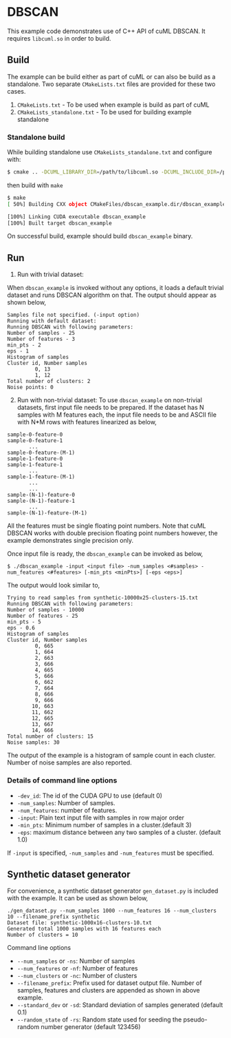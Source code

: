 # DBSCAN
This example code demonstrates use of C++ API of cuML DBSCAN. It requires `libcuml.so` in order to build.

## Build

The example can be build either as part of cuML or can also be build as a standalone. Two separate `CMakeLists.txt` files are provided for these two cases.

1. `CMakeLists.txt` - To be used when example is build as part of cuML
2. `CMakeLists_standalone.txt` - To be used for building example standalone

### Standalone build
While building standalone use `CMakeLists_standalone.txt` and configure with:
```bash
$ cmake .. -DCUML_LIBRARY_DIR=/path/to/libcuml.so -DCUML_INCLUDE_DIR=/path/to/cuml/headers
```
then build with `make`
```bash
$ make
[ 50%] Building CXX object CMakeFiles/dbscan_example.dir/dbscan_example.cpp.o

[100%] Linking CUDA executable dbscan_example
[100%] Built target dbscan_example
```
On successful build, example should build `dbscan_example` binary.

## Run

1. Run with trivial dataset:

When `dbscan_example` is invoked without any options, it loads a default trivial dataset and runs DBSCAN algorithm on that. The output should appear as shown below,
```
Samples file not specified. (-input option)
Running with default dataset:
Running DBSCAN with following parameters:
Number of samples - 25
Number of features - 3
min_pts - 2
eps - 1
Histogram of samples
Cluster id, Number samples
         0, 13
         1, 12
Total number of clusters: 2
Noise points: 0

```

2. Run with non-trivial dataset:
To use `dbscan_example` on non-trivial datasets, first input file needs to be prepared. If the dataset has N samples with M features each, the input file needs to be and ASCII file with N\*M rows with features linearized as below,
```
sample-0-feature-0
sample-0-feature-1
       ...
sample-0-feature-(M-1)
sample-1-feature-0
sample-1-feature-1
       ...
sample-1-feature-(M-1)
       ...
       ...
sample-(N-1)-feature-0
sample-(N-1)-feature-1
       ...
sample-(N-1)-feature-(M-1)
```
All the features must be single floating point numbers. Note that cuML DBSCAN works with double precision floating point numbers however, the example demonstrates single precision only. 

Once input file is ready, the `dbscan_example` can be invoked as below,

```
$ ./dbscan_example -input <input file> -num_samples <#samples> -num_features <#features> [-min_pts <minPts>] [-eps <eps>]
```
The output would look similar to,

```
Trying to read samples from synthetic-10000x25-clusters-15.txt
Running DBSCAN with following parameters:
Number of samples - 10000
Number of features - 25
min_pts - 5
eps - 0.6
Histogram of samples
Cluster id, Number samples
         0, 665
         1, 664
         2, 663
         3, 666
         4, 665
         5, 666
         6, 662
         7, 664
         8, 666
         9, 666
        10, 663
        11, 662
        12, 665
        13, 667
        14, 666
Total number of clusters: 15
Noise samples: 30

```
The output of the example is a histogram of sample count in each cluster. Number of noise samples are also reported.

### Details of command line options

* `-dev_id`: The id of the CUDA GPU to use (default 0)
* `-num_samples`: Number of samples.
* `-num_features`: number of features.
* `-input`: Plain text input file with samples in row major order
* `-min_pts`: Minimum number of samples in a cluster.(default 3)
* `-eps`: maximum distance between any two samples of a cluster. (default 1.0)

If `-input` is specified, `-num_samples` and `-num_features` must be specified.

## Synthetic dataset generator

For convenience, a synthetic dataset generator `gen_dataset.py` is included with the example. It can be used as shown below,

```
./gen_dataset.py --num_samples 1000 --num_features 16 --num_clusters 10 --filename_prefix synthetic
Dataset file: synthetic-1000x16-clusters-10.txt
Generated total 1000 samples with 16 features each
Number of clusters = 10
```
Command line options

* `--num_samples` or `-ns`: Number of samples
* `--num_features` or `-nf`: Number of features
* `--num_clusters` or `-nc`: Number of clusters
* `--filename_prefix`: Prefix used for dataset output file. Number of samples, features and clusters are appended as shown in above example.
* `--standard_dev` or `-sd`: Standard deviation of samples generated (default 0.1)
* `--random_state` of `-rs`: Random state used for seeding the pseudo-random number generator (default 123456)
